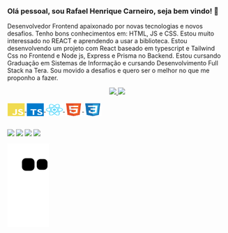 ### Olá pessoal, sou Rafael Henrique Carneiro, seja bem vindo! 👋

Desenvolvedor Frontend apaixonado por novas tecnologias e novos desafios. Tenho bons conhecimentos em: HTML, JS e CSS. Estou muito interessado no REACT e aprendendo a usar a biblioteca.
Estou desenvolvendo um projeto com React baseado em typescript e Tailwind Css no Frontend e Node js, Express e Prisma no Backend.
Estou cursando Graduação em Sistemas de Informação e cursando Desenvolvimento Full Stack na Tera.
Sou movido a desafios e quero ser o melhor no que me proponho a fazer.


 <div align="center">
  <a href="[https://github.com/rafaballerini](https://github.com/rafael-hc)">
  <img height="180em" src="https://github-readme-stats.vercel.app/api?username=rafael-hc&show_icons=true&theme=dark&include_all_commits=true&count_private=true"/>
  <img height="180em" src="https://github-readme-stats.vercel.app/api/top-langs/?username=rafael-hc&layout=compact&langs_count=7&theme=dark"/>
</div>
  <div style="display: inline_block"><br>
  <img align="center" alt="Rafa-Js" height="30" width="40" src="https://raw.githubusercontent.com/devicons/devicon/master/icons/javascript/javascript-plain.svg">
  <img align="center" alt="Rafa-Ts" height="30" width="40" src="https://raw.githubusercontent.com/devicons/devicon/master/icons/typescript/typescript-plain.svg">
  <img align="center" alt="Rafa-React" height="30" width="40" src="https://raw.githubusercontent.com/devicons/devicon/master/icons/react/react-original.svg">
  <img align="center" alt="Rafa-HTML" height="30" width="40" src="https://raw.githubusercontent.com/devicons/devicon/master/icons/html5/html5-original.svg">
  <img align="center" alt="Rafa-CSS" height="30" width="40" src="https://raw.githubusercontent.com/devicons/devicon/master/icons/css3/css3-original.svg">
 
</div>

 ##
 
  <div> 
  <a href="https://www.instagram.com/rafaelh.carneiro/" target="_blank"><img src="https://img.shields.io/badge/-Instagram-%23E4405F?style=for-the-badge&logo=instagram&logoColor=white" target="_blank"></a>
 <a href="https://discord.gg/eHkv4m4x" target="_blank"><img src="https://img.shields.io/badge/Discord-7289DA?style=for-the-badge&logo=discord&logoColor=white" target="_blank"></a> 
  <a href = "mailto:rafael.h@outlook.com"><img src="https://img.shields.io/badge/-outlook-%23050aff?style=for-the-badge&logo=microsoft&logoColor=white"></a>
  <a href="https://www.linkedin.com/in/rafael-henrique-carneiro/" target="_blank"><img src="https://img.shields.io/badge/-LinkedIn-%230077B5?style=for-the-badge&logo=linkedin&logoColor=white" target="_blank"></a> 
 
  ![Snake animation](https://github.com/rafael-hc/rafael-hc/blob/output/github-contribution-grid-snake.svg)
 
</div>
  
<!-- - 🔭 I’m currently working on ...
- 🌱 I’m currently learning ...
- 👯 I’m looking to collaborate on ...
- 🤔 I’m looking for help with ...
- 💬 Ask me about ...
- 📫 How to reach me: ...
- 😄 Pronouns: ...
- ⚡ Fun fact: ... -->
